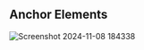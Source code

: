 ## Anchor Elements

![Screenshot 2024-11-08 184338](https://github.com/user-attachments/assets/1da52151-10c9-4926-a48c-994fa2f7e2e3)
